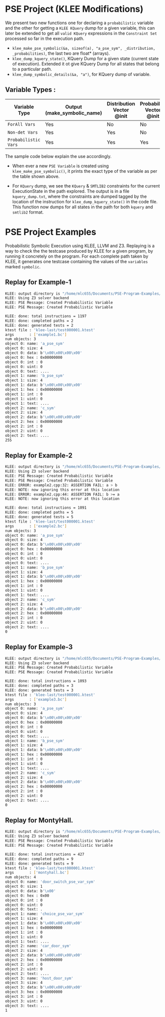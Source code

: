# PSE Project (KLEE Modifications) 

We present two new functions one for declaring a ```probabilistic``` variable and the other for getting a ```KLEE KQuery``` dump 
for a given variable, this can later be extended to get all ```valid KQuery``` expressions in the ```Constraint Set``` processed so far in the execution path. 

- ```klee_make_pse_symbolic(&a, sizeof(a), "a_pse_sym", _distribution, _probabilities)```, the last two are float* (arrays).
- ```klee_dump_kquery_state()```, KQuery Dump for a given state (current state of execution). Extended it ot give KQuery Dump for all states that belong to a particular path.
- ```klee_dump_symbolic_details(&a, "a")```, for KQuery dump of variable. 

## Variable Types : 

| Variable Type 	| Output (make_symbolic_name)	| Distribution Vector @init 	| Probability Vector @init 	|
|-	|-	|-	|-	|
| ```ForAll Vars``` 	| Yes 	| No 	| No 	|
| ```Non-det Vars``` 	| Yes 	| Yes 	| No 	|
| ```Probabilistic Vars``` 	| Yes 	| Yes 	| Yes 	|

The sample code below explain the use accordingly.

- When ever a new ```PSE Variable``` is created using ```klee_make_pse_symbolic()```, it prints the exact type of the variable 
as per the table shown above. 

- For ```KQuery``` dump, we see the ```KQuery``` & ```SMTLIB2``` constraints for the current ExecutionState in the path explored. The output is in a file ```kquery_dump.txt```, where the constraints are dumped tagged by the location of the instruction for ```klee_dump_kquery_state()``` in the code file. This function now dumps for all states in the path for both ```kquery``` and ```smtlib2``` format.

# PSE Project Examples

Probabilistic Symbolic Execution using KLEE, LLVM and Z3. 
Replaying is a way to check the the testcase produced by KLEE for a given program, by running it concretely on the program. 
For each complete path taken by KLEE, it generates one testcase containing the values of the ```variables``` marked ```symbolic```.

## Replay for Example-1

```bash
KLEE: output directory is "/home/mlc655/Documents/PSE-Program-Examples/klee-out-0"
KLEE: Using Z3 solver backend
KLEE: PSE Message: Created Probabilistic Variable
KLEE: PSE Message: Created Probabilistic Variable

KLEE: done: total instructions = 1197
KLEE: done: completed paths = 2
KLEE: done: generated tests = 2
ktest file : 'klee-last/test000001.ktest'
args       : ['example1.bc']
num objects: 3
object 0: name: 'a_pse_sym'
object 0: size: 4
object 0: data: b'\x00\x00\x00\x00'
object 0: hex : 0x00000000
object 0: int : 0
object 0: uint: 0
object 0: text: ....
object 1: name: 'b_pse_sym'
object 1: size: 4
object 1: data: b'\x00\x00\x00\x00'
object 1: hex : 0x00000000
object 1: int : 0
object 1: uint: 0
object 1: text: ....
object 2: name: 'c_sym'
object 2: size: 4
object 2: data: b'\x00\x00\x00\x00'
object 2: hex : 0x00000000
object 2: int : 0
object 2: uint: 0
object 2: text: ....
255
```

## Replay for Example-2

```bash
KLEE: output directory is "/home/mlc655/Documents/PSE-Program-Examples/klee-out-0"
KLEE: Using Z3 solver backend
KLEE: PSE Message: Created Probabilistic Variable
KLEE: PSE Message: Created Probabilistic Variable
KLEE: ERROR: example2.cpp:32: ASSERTION FAIL: a > b
KLEE: NOTE: now ignoring this error at this location
KLEE: ERROR: example2.cpp:44: ASSERTION FAIL: b >= a
KLEE: NOTE: now ignoring this error at this location

KLEE: done: total instructions = 1091
KLEE: done: completed paths = 5
KLEE: done: generated tests = 5
ktest file : 'klee-last/test000001.ktest'
args       : ['example2.bc']
num objects: 3
object 0: name: 'a_pse_sym'
object 0: size: 4
object 0: data: b'\x00\x00\x00\x00'
object 0: hex : 0x00000000
object 0: int : 0
object 0: uint: 0
object 0: text: ....
object 1: name: 'b_pse_sym'
object 1: size: 4
object 1: data: b'\x00\x00\x00\x00'
object 1: hex : 0x00000000
object 1: int : 0
object 1: uint: 0
object 1: text: ....
object 2: name: 'c_sym'
object 2: size: 4
object 2: data: b'\x00\x00\x00\x00'
object 2: hex : 0x00000000
object 2: int : 0
object 2: uint: 0
object 2: text: ....
0
```

## Replay for Example-3

```bash
KLEE: output directory is "/home/mlc655/Documents/PSE-Program-Examples/klee-out-0"
KLEE: Using Z3 solver backend
KLEE: PSE Message: Created Probabilistic Variable
KLEE: PSE Message: Created Probabilistic Variable

KLEE: done: total instructions = 1093
KLEE: done: completed paths = 3
KLEE: done: generated tests = 3
ktest file : 'klee-last/test000001.ktest'
args       : ['example3.bc']
num objects: 3
object 0: name: 'a_pse_sym'
object 0: size: 4
object 0: data: b'\x00\x00\x00\x00'
object 0: hex : 0x00000000
object 0: int : 0
object 0: uint: 0
object 0: text: ....
object 1: name: 'b_pse_sym'
object 1: size: 4
object 1: data: b'\x00\x00\x00\x00'
object 1: hex : 0x00000000
object 1: int : 0
object 1: uint: 0
object 1: text: ....
object 2: name: 'c_sym'
object 2: size: 4
object 2: data: b'\x00\x00\x00\x00'
object 2: hex : 0x00000000
object 2: int : 0
object 2: uint: 0
object 2: text: ....
0
```

## Replay for MontyHall. 

```bash
KLEE: output directory is "/home/mlc655/Documents/PSE-Program-Examples/klee-out-0"
KLEE: Using Z3 solver backend
KLEE: PSE Message: Created Probabilistic Variable
KLEE: PSE Message: Created Probabilistic Variable

KLEE: done: total instructions = 427
KLEE: done: completed paths = 9
KLEE: done: generated tests = 9
ktest file : 'klee-last/test000001.ktest'
args       : ['montyhall.bc']
num objects: 4
object 0: name: 'door_switch_pse_var_sym'
object 0: size: 1
object 0: data: b'\x00'
object 0: hex : 0x00
object 0: int : 0
object 0: uint: 0
object 0: text: .
object 1: name: 'choice_pse_var_sym'
object 1: size: 4
object 1: data: b'\x00\x00\x00\x00'
object 1: hex : 0x00000000
object 1: int : 0
object 1: uint: 0
object 1: text: ....
object 2: name: 'car_door_sym'
object 2: size: 4
object 2: data: b'\x00\x00\x00\x00'
object 2: hex : 0x00000000
object 2: int : 0
object 2: uint: 0
object 2: text: ....
object 3: name: 'host_door_sym'
object 3: size: 4
object 3: data: b'\x00\x00\x00\x00'
object 3: hex : 0x00000000
object 3: int : 0
object 3: uint: 0
object 3: text: ....
1
```


